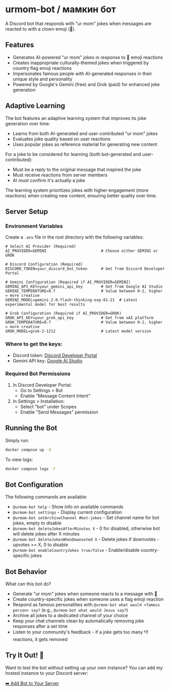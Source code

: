 # urmom-bot / мамкин бот

A Discord bot that responds with "ur mom" jokes when messages are reacted to with a clown emoji (🤡).

## Features
- Generates AI-powered "ur mom" jokes in response to 🤡 emoji reactions
- Creates inappropriate culturally-themed jokes when triggered by country flag emoji reactions
- Impersonates famous people with AI-generated responses in their unique style and personality
- Powered by Google's Gemini (free) and Grok (paid) for enhanced joke generation

## Adaptive Learning
The bot features an adaptive learning system that improves its joke generation over time:

- Learns from both AI-generated and user-contributed "ur mom" jokes
- Evaluates joke quality based on user reactions
- Uses popular jokes as reference material for generating new content

For a joke to be considered for learning (both bot-generated and user-contributed):
- Must be a reply to the original message that inspired the joke
- Must receive reactions from server members
- AI must confirm it's actually a joke

The learning system prioritizes jokes with higher engagement (more reactions) when creating new content, ensuring better quality over time.

## Server Setup

### Environment Variables
Create a `.env` file in the root directory with the following variables:

```env
# Select AI Provider (Required)
AI_PROVIDER=GEMINI                        # Choose either GEMINI or GROK

# Discord Configuration (Required)
DISCORD_TOKEN=your_discord_bot_token      # Get from Discord Developer Portal

# Gemini Configuration (Required if AI_PROVIDER=GEMINI)
GEMINI_API_KEY=your_gemini_api_key        # Get from Google AI Studio
GEMINI_TEMPERATURE=0.7                    # Value between 0-2, higher = more creative
GEMINI_MODEL=gemini-2.0-flash-thinking-exp-01-21  # Latest experimental model for best results

# Grok Configuration (Required if AI_PROVIDER=GROK)
GROK_API_KEY=your_grok_api_key            # Get from xAI platform
GROK_TEMPERATURE=0.7                      # Value between 0-2, higher = more creative
GROK_MODEL=grok-2-1212                    # Latest model version
```

### Where to get the keys:
- Discord token: [Discord Developer Portal](https://discord.com/developers/applications)
- Gemini API key: [Google AI Studio](https://aistudio.google.com)

### Required Bot Permissions
1. In Discord Developer Portal:
   - Go to Settings > Bot
   - Enable "Message Content Intent"
2. In Settings > Installation:
   - Select "bot" under Scopes
   - Enable "Send Messages" permission

## Running the Bot

Simply run:
```bash
docker compose up -d
```

To view logs:
```bash
docker compose logs -f
```

## Bot Configuration
The following commands are available:
- `@urmom-bot help` - Show info on available commands
- `@urmom-bot settings` - Display current configuration
- `@urmom-bot setArchiveChannel #bot-jokes` - Set channel name for bot jokes, empty to disable
- `@urmom-bot deleteJokesAfterMinutes X` - 0 for disabled, otherwise bot will delete jokes after X minutes
- `@urmom-bot deleteJokesWhenDownvoted X` - Delete jokes if downvotes - upvotes >= X, 0 to disable
- `@urmom-bot enableCountryJokes true/false` - Enable/disable country-specific jokes

## Bot Behavior
What can this bot do?
- Generate "ur mom" jokes when someone reacts to a message with 🤡
- Create country-specific jokes when someone uses a flag emoji reaction
- Respond as famous personalities with `@urmom-bot what would <famous person> say?` (e.g., `@urmom-bot what would Jesus say?`)
- Archive all jokes to a dedicated channel of your choice
- Keep your chat channels clean by automatically removing joke responses after a set time
- Listen to your community's feedback - if a joke gets too many 👎 reactions, it gets removed

## Try It Out! 🤖
Want to test the bot without setting up your own instance? You can add my hosted instance to your Discord server:

[➡️ Add Bot to Your Server](https://discord.com/oauth2/authorize?client_id=1333878858138652682)